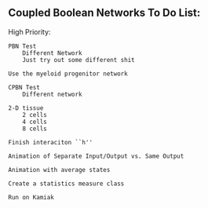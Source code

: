 ## Coupled Boolean Networks To Do List:

High Priority:

	PBN Test
		Different Network
		Just try out some different shit

    Use the myeloid progenitor network

	CPBN Test
		Different network

	2-D tissue
		2 cells
		4 cells
		8 cells
		
    Finish interaciton ``h''
    
    Animation of Separate Input/Output vs. Same Output
    
    Animation with average states 
    
    Create a statistics measure class
    
    Run on Kamiak
